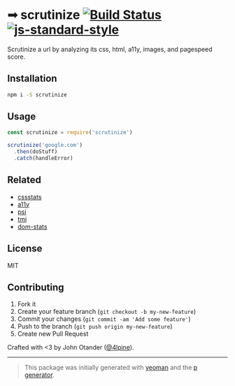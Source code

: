 # ➟ scrutinize [![Build Status](https://secure.travis-ci.org/johnotander/scrutinize.png?branch=master)](https://travis-ci.org/johnotander/scrutinize) [![js-standard-style](https://img.shields.io/badge/code%20style-standard-brightgreen.svg?style=flat)](https://github.com/feross/standard)

Scrutinize a url by analyzing its css, html, a11y, images, and pagespeed score.

## Installation

```sh
npm i -S scrutinize
```

## Usage

```javascript
const scrutinize = require('scrutinize')

scrutinize('google.com')
  .then(doStuff)
  .catch(handleError)
```

## Related

- [cssstats](https://github.com/jxnblk/css-statistics)
- [a11y](https://github.com/addyosmani/a11y)
- [psi](https://github.com/addyosmani/psi)
- [tmi](https://github.com/addyosmani/tmi)
- [dom-stats](https://github.com/johnotander/dom-stats)

## License

MIT

## Contributing

1. Fork it
2. Create your feature branch (`git checkout -b my-new-feature`)
3. Commit your changes (`git commit -am 'Add some feature'`)
4. Push to the branch (`git push origin my-new-feature`)
5. Create new Pull Request

Crafted with <3 by John Otander ([@4lpine](https://twitter.com/4lpine)).

***

> This package was initially generated with [yeoman](http://yeoman.io) and the [p generator](https://github.com/johnotander/generator-p.git).
